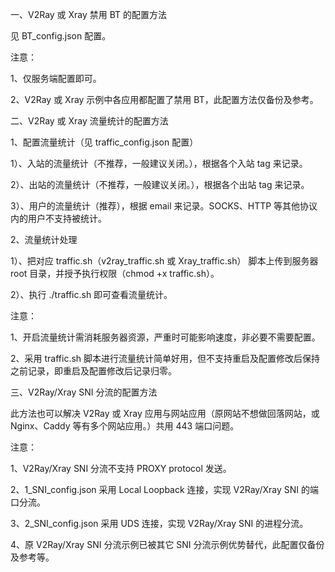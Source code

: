 一、V2Ray 或 Xray 禁用 BT 的配置方法

见 BT_config.json 配置。

注意：

1、仅服务端配置即可。

2、V2Ray 或 Xray 示例中各应用都配置了禁用 BT，此配置方法仅备份及参考。

二、V2Ray 或 Xray 流量统计的配置方法

1、配置流量统计（见 traffic_config.json 配置）

1）、入站的流量统计（不推荐，一般建议关闭。），根据各个入站 tag 来记录。

2）、出站的流量统计（不推荐，一般建议关闭。），根据各个出站 tag 来记录。

3）、用户的流量统计（推荐），根据 email 来记录。SOCKS、HTTP 等其他协议内的用户不支持被统计。

2、流量统计处理

1）、把对应 traffic.sh（v2ray_traffic.sh 或 Xray_traffic.sh） 脚本上传到服务器 root 目录，并授予执行权限（chmod +x traffic.sh）。

2）、执行 ./traffic.sh 即可查看流量统计。

注意：

1、开启流量统计需消耗服务器资源，严重时可能影响速度，非必要不需要配置。

2、采用 traffic.sh 脚本进行流量统计简单好用，但不支持重启及配置修改后保持之前记录，即重启及配置修改后记录归零。

三、V2Ray/Xray SNI 分流的配置方法

此方法也可以解决 V2Ray 或 Xray 应用与网站应用（原网站不想做回落网站，或 Nginx、Caddy 等有多个网站应用。）共用 443 端口问题。

注意：

1、V2Ray/Xray SNI 分流不支持 PROXY protocol 发送。

2、1_SNI_config.json 采用 Local Loopback 连接，实现 V2Ray/Xray SNI 的端口分流。

3、2_SNI_config.json 采用 UDS 连接，实现 V2Ray/Xray SNI 的进程分流。

4、原 V2Ray/Xray SNI 分流示例已被其它 SNI 分流示例优势替代，此配置仅备份及参考等。
